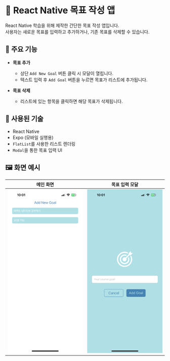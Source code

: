 # 🎯 React Native 목표 작성 앱

React Native 학습을 위해 제작한 간단한 목표 작성 앱입니다.  
사용자는 새로운 목표를 입력하고 추가하거나, 기존 목표를 삭제할 수 있습니다.

## 📱 주요 기능

- **목표 추가**

  - 상단 `Add New Goal` 버튼 클릭 시 모달이 열립니다.
  - 텍스트 입력 후 `Add Goal` 버튼을 누르면 목표가 리스트에 추가됩니다.

- **목표 삭제**
  - 리스트에 있는 항목을 클릭하면 해당 목표가 삭제됩니다.

## 🧩 사용된 기술

- React Native
- Expo (모바일 실행용)
- `FlatList`를 사용한 리스트 렌더링
- `Modal`을 통한 목표 입력 UI

## 🖼️ 화면 예시

| 메인 화면                                | 목표 입력 모달                            |
| ---------------------------------------- | ----------------------------------------- |
| ![](./assets/images/screenshot_main.PNG) | ![](./assets/images/screenshot_modal.png) |
